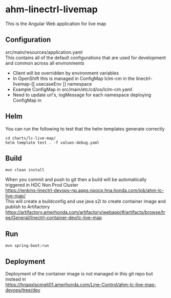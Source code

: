 # ahm-linectrl-livemap
This is the Angular Web application for live map

## Configuration
src/main/resources/application.yaml  
This contains all of the default configurations that are used for development and common across all environments  
* Client will be overridden by environment variables
* In OpenShift this is managed in ConfigMap lclm-cm in the linectrl-livemap-[[ usecaseEnv ]] namespace
* Example ConfigMap in src/main/etc/cd/os/lclm-cm.yaml
* Need to update url's, logMessage for each namespace deploying ConfigMap in

## Helm
You can run the following to test that the helm templates generate correctly
```
cd charts/lc-live-map/
helm template test . -f values-debug.yaml
```

## Build
```
mvn clean install
```
When you commit and push to git then a build will be automatically triggered in HDC Non Prod Cluster  
https://jenkins-linectrl-devops-np.apps.npocp.hna.honda.com/job/ahm-lc-live-map/  
This will create a buildconfig and use java s2i to create container image and publish to Artifactory  
https://artifactory.amerhonda.com/artifactory/webapp/#/artifacts/browse/tree/General/linectrl-container-dev/lc-live-map  

## Run
```
mvn spring-boot:run
```

## Deployment
Deployment of the container image is not managed in this git repo but instead in  
https://hnapxlscmgit01.amerhonda.com/Line-Control/ahm-lc-live-map-devops/tree/dev  
